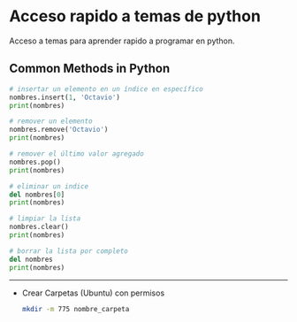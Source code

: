 # Acceso rapido a temas de python

Acceso a temas para aprender rapido a programar en python.

## Common Methods in Python

```python	
# insertar un elemento en un índice en específico
nombres.insert(1, 'Octavio')
print(nombres)

# remover un elemento
nombres.remove('Octavio')
print(nombres)

# remover el último valor agregado
nombres.pop()
print(nombres)

# eliminar un indice
del nombres[0]
print(nombres)

# limpiar la lista
nombres.clear()
print(nombres)

# borrar la lista por completo
del nombres
print(nombres)
```

---

* Crear Carpetas (Ubuntu) con permisos
    
    ```bash
    mkdir -m 775 nombre_carpeta
    ```
